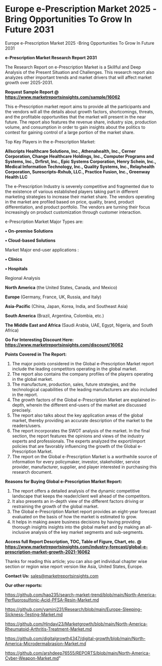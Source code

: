 # Europe e-Prescription Market 2025 -Bring Opportunities To Grow In Future 2031
 Europe e-Prescription Market 2025 -Bring Opportunities To Grow In Future 2031

<strong>e-Prescription Market Research Report 2031</strong>

The Research Report on e-Prescription Market is a Skillful and Deep Analysis of the Present Situation and Challenges. This research report also analyzes other important trends and market drivers that will affect market growth over 2025-2031.

<strong>Request Sample Report @ <a href=https://www.marketreportsinsights.com/sample/16062>https://www.marketreportsinsights.com/sample/16062</a></strong>

This e-Prescription market report aims to provide all the participants and the vendors will all the details about growth factors, shortcomings, threats, and the profitable opportunities that the market will present in the near future. The report also features the revenue share, industry size, production volume, and consumption in order to gain insights about the politics to contest for gaining control of a large portion of the market share.

Top Key Players in the e-Prescription Market:

<strong>Allscripts Healthcare Solutions, Inc., Athenahealth, Inc., Cerner Corporation, Change Healthcare Holdings, Inc., Computer Programs and Systems, Inc., Drfirst, Inc., Epic Systems Corporation, Henry Schein, Inc., Medical Information Technology, Inc., Quality Systems, Inc., Relayhealth Corporation, Surescripts-Rxhub, LLC., Practice Fusion, Inc., Greenway Health LLC</strong>

The e-Prescription Industry is severely competitive and fragmented due to the existence of various established players taking part in different marketing strategies to increase their market share. The vendors operating in the market are profiled based on price, quality, brand, product differentiation, and product portfolio. The vendors are turning their focus increasingly on product customization through customer interaction.

e-Prescription Market Major Types are:

<strong>• On-premise Solutions

• Cloud-based Solutions</strong>

Market Major end-user applications :

<strong>• Clinics

• Hospitals</strong>

Regional Analysis

</u><strong><b>North America</b></strong> (the United States, Canada, and Mexico)

<strong><b>Europe </b></strong>(Germany, France, UK, Russia, and Italy)

<strong><b>Asia-Pacific</b></strong> (China, Japan, Korea, India, and Southeast Asia)

<strong><b>South America</b></strong> (Brazil, Argentina, Colombia, etc.)

<strong><b>The Middle East and Africa</b></strong> (Saudi Arabia, UAE, Egypt, Nigeria, and South Africa)

<strong>Go For Interesting Discount Here: <a href=https://www.marketreportsinsights.com/discount/16062>https://www.marketreportsinsights.com/discount/16062</a></strong>

<strong>Points Covered in The Report:</strong>
<ol>
  <li>The major points considered in the Global e-Prescription Market report include the leading competitors operating in the global market.</li>
  <li>The report also contains the company profiles of the players operating in the global market.</li>
  <li>The manufacture, production, sales, future strategies, and the technological capabilities of the leading manufacturers are also included in the report.</li>
  <li>The growth factors of the Global e-Prescription Market are explained in-depth, wherein the different end-users of the market are discussed precisely.</li>
  <li>The report also talks about the key application areas of the global market, thereby providing an accurate description of the market to the readers/users.</li>
  <li>The report incorporates the SWOT analysis of the market. In the final section, the report features the opinions and views of the industry experts and professionals. The experts analyzed the export/import policies that are favorably influencing the growth of the Global e-Prescription Market.</li>
  <li>The report on the Global e-Prescription Market is a worthwhile source of information for every policymaker, investor, stakeholder, service provider, manufacturer, supplier, and player interested in purchasing this research document.</li>
</ol>
<strong>Reasons for Buying Global e-Prescription Market Report:</strong>

<ol>
  <li>The report offers a detailed analysis of the dynamic competitive landscape that keeps the reader/client well ahead of the competitors.</li>
  <li>It also presents an in-depth view of the different factors driving or restraining the growth of the global market.</li>
  <li>The Global e-Prescription Market report provides an eight-year forecast evaluated on the basis of how the market is estimated to grow.</li>
  <li>It helps in making aware business decisions by having providing thorough insights insights into the global market and by making an all-inclusive analysis of the key market segments and sub-segments.</li>
</ol>
<strong>Access full Report Description, TOC, Table of Figure, Chart, etc. @ <a href=https://www.marketreportsinsights.com/industry-forecast/global-e-prescription-market-growth-2021-16062>https://www.marketreportsinsights.com/industry-forecast/global-e-prescription-market-growth-2021-16062</a></strong>


Thanks for reading this article; you can also get individual chapter wise section or region wise report version like Asia, United States, Europe.

<strong>Contact Us:</strong>
sales@marketreportsinsights.com

<strong>Our other reports:</strong>

<a href=https://github.com/haq235/search-market-trend/blob/main/North-America-Perfluorosulfonic-Acid-PFSA-Resin-Market.md>https://github.com/haq235/search-market-trend/blob/main/North-America-Perfluorosulfonic-Acid-PFSA-Resin-Market.md</a>

<a href=https://github.com/yamini231/Research/blob/main/Europe-Sleeping-Sickness-Testing-Market.md>https://github.com/yamini231/Research/blob/main/Europe-Sleeping-Sickness-Testing-Market.md</a>

<a href=https://github.com/Hindavi23/Marketgrowth/blob/main/North-America-Rheumatoid-Arthritis-Treatment-Market.md>https://github.com/Hindavi23/Marketgrowth/blob/main/North-America-Rheumatoid-Arthritis-Treatment-Market.md</a>

<a href=https://github.com/digitalgrowth4347/digital-growth/blob/main/North-America-Microdermabrasion-Market.md>https://github.com/digitalgrowth4347/digital-growth/blob/main/North-America-Microdermabrasion-Market.md</a>

<a href=https://github.com/arshdeep76555/REPORTS/blob/main/North-America-Cyber-Weapon-Market.md>https://github.com/arshdeep76555/REPORTS/blob/main/North-America-Cyber-Weapon-Market.md</a>"
